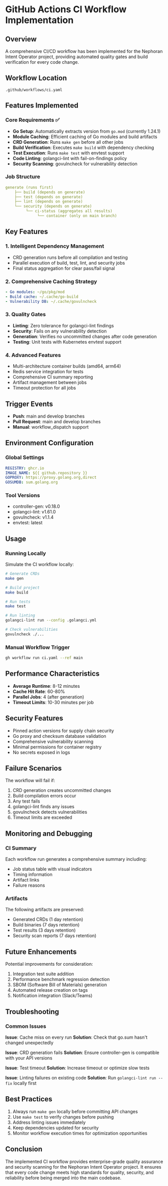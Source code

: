 # GitHub Actions CI Workflow Implementation

## Overview
A comprehensive CI/CD workflow has been implemented for the Nephoran Intent Operator project, providing automated quality gates and build verification for every code change.

## Workflow Location
`.github/workflows/ci.yaml`

## Features Implemented

### Core Requirements ✅
- **Go Setup**: Automatically extracts version from `go.mod` (currently 1.24.1)
- **Module Caching**: Efficient caching of Go modules and build artifacts
- **CRD Generation**: Runs `make gen` before all other jobs
- **Build Verification**: Executes `make build` with dependency checking
- **Test Execution**: Runs `make test` with envtest support
- **Code Linting**: golangci-lint with fail-on-findings policy
- **Security Scanning**: govulncheck for vulnerability detection

### Job Structure
```yaml
generate (runs first)
    ├── build (depends on generate)
    ├── test (depends on generate)
    ├── lint (depends on generate)
    └── security (depends on generate)
         └── ci-status (aggregates all results)
              └── container (only on main branch)
```

## Key Features

### 1. Intelligent Dependency Management
- CRD generation runs before all compilation and testing
- Parallel execution of build, test, lint, and security jobs
- Final status aggregation for clear pass/fail signal

### 2. Comprehensive Caching Strategy
```yaml
- Go modules: ~/go/pkg/mod
- Build cache: ~/.cache/go-build
- Vulnerability DB: ~/.cache/govulncheck
```

### 3. Quality Gates
- **Linting**: Zero tolerance for golangci-lint findings
- **Security**: Fails on any vulnerability detection
- **Generation**: Verifies no uncommitted changes after code generation
- **Testing**: Unit tests with Kubernetes envtest support

### 4. Advanced Features
- Multi-architecture container builds (amd64, arm64)
- Redis service integration for tests
- Comprehensive CI summary reporting
- Artifact management between jobs
- Timeout protection for all jobs

## Trigger Events
- **Push**: main and develop branches
- **Pull Request**: main and develop branches
- **Manual**: workflow_dispatch support

## Environment Configuration

### Global Settings
```yaml
REGISTRY: ghcr.io
IMAGE_NAME: ${{ github.repository }}
GOPROXY: https://proxy.golang.org,direct
GOSUMDB: sum.golang.org
```

### Tool Versions
- controller-gen: v0.18.0
- golangci-lint: v1.61.0
- govulncheck: v1.1.4
- envtest: latest

## Usage

### Running Locally
Simulate the CI workflow locally:
```bash
# Generate CRDs
make gen

# Build project
make build

# Run tests
make test

# Run linting
golangci-lint run --config .golangci.yml

# Check vulnerabilities
govulncheck ./...
```

### Manual Workflow Trigger
```bash
gh workflow run ci.yaml --ref main
```

## Performance Characteristics
- **Average Runtime**: 8-12 minutes
- **Cache Hit Rate**: 60-80%
- **Parallel Jobs**: 4 (after generation)
- **Timeout Limits**: 10-30 minutes per job

## Security Features
- Pinned action versions for supply chain security
- Go proxy and checksum database validation
- Comprehensive vulnerability scanning
- Minimal permissions for container registry
- No secrets exposed in logs

## Failure Scenarios
The workflow will fail if:
1. CRD generation creates uncommitted changes
2. Build compilation errors occur
3. Any test fails
4. golangci-lint finds any issues
5. govulncheck detects vulnerabilities
6. Timeout limits are exceeded

## Monitoring and Debugging

### CI Summary
Each workflow run generates a comprehensive summary including:
- Job status table with visual indicators
- Timing information
- Artifact links
- Failure reasons

### Artifacts
The following artifacts are preserved:
- Generated CRDs (1 day retention)
- Build binaries (7 days retention)
- Test results (3 days retention)
- Security scan reports (7 days retention)

## Future Enhancements
Potential improvements for consideration:
1. Integration test suite addition
2. Performance benchmark regression detection
3. SBOM (Software Bill of Materials) generation
4. Automated release creation on tags
5. Notification integration (Slack/Teams)

## Troubleshooting

### Common Issues

**Issue**: Cache miss on every run
**Solution**: Check that go.sum hasn't changed unexpectedly

**Issue**: CRD generation fails
**Solution**: Ensure controller-gen is compatible with your API versions

**Issue**: Test timeout
**Solution**: Increase timeout or optimize slow tests

**Issue**: Linting failures on existing code
**Solution**: Run `golangci-lint run --fix` locally first

## Best Practices
1. Always run `make gen` locally before committing API changes
2. Use `make test` to verify changes before pushing
3. Address linting issues immediately
4. Keep dependencies updated for security
5. Monitor workflow execution times for optimization opportunities

## Conclusion
The implemented CI workflow provides enterprise-grade quality assurance and security scanning for the Nephoran Intent Operator project. It ensures that every code change meets high standards for quality, security, and reliability before being merged into the main codebase.